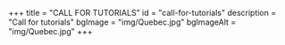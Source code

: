 +++
title = "CALL FOR TUTORIALS"
id = "call-for-tutorials"
description = "Call for tutorials"
bgImage = "img/Quebec.jpg"
bgImageAlt = "img/Quebec.jpg"
+++
